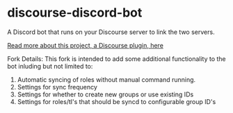 # discourse-discord-bot
A Discord bot that runs on your Discourse server to link the two servers.

[Read more about this project, a Discourse plugin, here](https://meta.discourse.org/t/discord-bot-run-one-on-your-discourse-server-keep-things-in-sync/122530)

Fork Details:
This fork is intended to add some additional functionality to the bot inluding but not limited to:

1. Automatic syncing of roles without manual command running.
2. Settings for sync frequency
3. Settings for whether to create new groups or use existing IDs
4. Settings for roles/tl's that should be syncd to configurable group ID's
